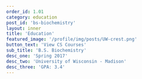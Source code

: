 ```yaml
---
order_id: 1.01
category: education
post_id: 'bs-biochemistry'
layout: inner
title: 'Education'
featured_image: '/profile/img/posts/UW-crest.png'
button_text: 'View CS Courses'
sub_title: 'B.S. Biochemistry'
desc_one: 'Spring 2017'
desc_two: 'University of Wisconsin - Madison'
desc_three: 'GPA: 3.4'
---
```

